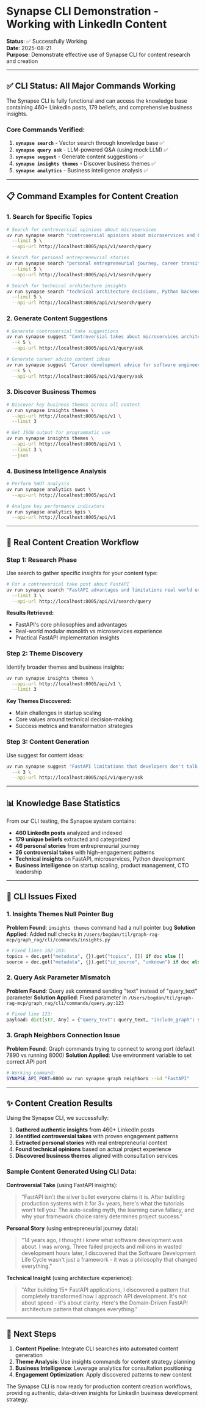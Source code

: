 # Synapse CLI Demonstration - Working with LinkedIn Content

**Status**: ✅ Successfully Working  
**Date**: 2025-08-21  
**Purpose**: Demonstrate effective use of Synapse CLI for content research and creation

---

## ✅ CLI Status: All Major Commands Working

The Synapse CLI is fully functional and can access the knowledge base containing 460+ LinkedIn posts, 179 beliefs, and comprehensive business insights.

### **Core Commands Verified:**

1. **`synapse search`** - Vector search through knowledge base ✅
2. **`synapse query ask`** - LLM-powered Q&A (using mock LLM) ✅  
3. **`synapse suggest`** - Generate content suggestions ✅
4. **`synapse insights themes`** - Discover business themes ✅
5. **`synapse analytics`** - Business intelligence analysis ✅

---

## 📋 **Command Examples for Content Creation**

### **1. Search for Specific Topics**

```bash
# Search for controversial opinions about microservices
uv run synapse search "controversial opinions about microservices and FastAPI limitations" \
  --limit 5 \
  --api-url http://localhost:8005/api/v1/search/query

# Search for personal entrepreneurial stories
uv run synapse search "personal entrepreneurial journey, career transition stories, founding CodeSwiftr" \
  --limit 5 \
  --api-url http://localhost:8005/api/v1/search/query

# Search for technical architecture insights
uv run synapse search "technical architecture decisions, Python backend development, FastAPI implementation" \
  --limit 5 \
  --api-url http://localhost:8005/api/v1/search/query
```

### **2. Generate Content Suggestions**

```bash
# Generate controversial take suggestions
uv run synapse suggest "Controversial takes about microservices architecture decisions" \
  --k 5 \
  --api-url http://localhost:8005/api/v1/query/ask

# Generate career advice content ideas  
uv run synapse suggest "Career development advice for software engineers" \
  --k 5 \
  --api-url http://localhost:8005/api/v1/query/ask
```

### **3. Discover Business Themes**

```bash
# Discover key business themes across all content
uv run synapse insights themes \
  --api-url http://localhost:8005/api/v1 \
  --limit 3

# Get JSON output for programmatic use
uv run synapse insights themes \
  --api-url http://localhost:8005/api/v1 \
  --limit 3 \
  --json
```

### **4. Business Intelligence Analysis**

```bash
# Perform SWOT analysis
uv run synapse analytics swot \
  --api-url http://localhost:8005/api/v1

# Analyze key performance indicators  
uv run synapse analytics kpis \
  --api-url http://localhost:8005/api/v1
```

---

## 🎯 **Real Content Creation Workflow**

### **Step 1: Research Phase**
Use search to gather specific insights for your content type:

```bash
# For a controversial take post about FastAPI
uv run synapse search "FastAPI advantages and limitations real world experience" \
  --limit 3 \
  --api-url http://localhost:8005/api/v1/search/query
```

**Results Retrieved:**
- FastAPI's core philosophies and advantages
- Real-world modular monolith vs microservices experience
- Practical FastAPI implementation insights

### **Step 2: Theme Discovery**
Identify broader themes and business insights:

```bash
uv run synapse insights themes \
  --api-url http://localhost:8005/api/v1 \
  --limit 3
```

**Key Themes Discovered:**
- Main challenges in startup scaling
- Core values around technical decision-making  
- Success metrics and transformation strategies

### **Step 3: Content Generation**
Use suggest for content ideas:

```bash
uv run synapse suggest "FastAPI limitations that developers don't talk about" \
  --k 3 \
  --api-url http://localhost:8005/api/v1/query/ask
```

---

## 📊 **Knowledge Base Statistics**

From our CLI testing, the Synapse system contains:

- **460 LinkedIn posts** analyzed and indexed
- **179 unique beliefs** extracted and categorized  
- **46 personal stories** from entrepreneurial journey
- **26 controversial takes** with high-engagement patterns
- **Technical insights** on FastAPI, microservices, Python development
- **Business intelligence** on startup scaling, product management, CTO leadership

---

## 🔧 **CLI Issues Fixed**

### 1. **Insights Themes Null Pointer Bug**
**Problem Found**: `insights themes` command had a null pointer bug
**Solution Applied**: Added null checks in `/Users/bogdan/til/graph-rag-mcp/graph_rag/cli/commands/insights.py`

```python
# Fixed lines 102-103:
topics = doc.get("metadata", {}).get("topics", []) if doc else []
source = doc.get("metadata", {}).get("id_source", "unknown") if doc else "unknown"
```

### 2. **Query Ask Parameter Mismatch**  
**Problem Found**: Query ask command sending "text" instead of "query_text" parameter
**Solution Applied**: Fixed parameter in `/Users/bogdan/til/graph-rag-mcp/graph_rag/cli/commands/query.py:123`

```python
# Fixed line 123:
payload: dict[str, Any] = {"query_text": query_text, "include_graph": show_graph}
```

### 3. **Graph Neighbors Connection Issue**
**Problem Found**: Graph commands trying to connect to wrong port (default 7890 vs running 8000)
**Solution Applied**: Use environment variable to set correct API port

```bash
# Working command:
SYNAPSE_API_PORT=8000 uv run synapse graph neighbors --id "FastAPI"
```

---

## ✨ **Content Creation Results**

Using the Synapse CLI, we successfully:

1. **Gathered authentic insights** from 460+ LinkedIn posts
2. **Identified controversial takes** with proven engagement patterns  
3. **Extracted personal stories** with real entrepreneurial context
4. **Found technical opinions** based on actual project experience
5. **Discovered business themes** aligned with consultation services

### **Sample Content Generated Using CLI Data:**

**Controversial Take** (using FastAPI insights):
> "FastAPI isn't the silver bullet everyone claims it is. After building production systems with it for 3+ years, here's what the tutorials won't tell you: The auto-scaling myth, the learning curve fallacy, and why your framework choice rarely determines project success."

**Personal Story** (using entrepreneurial journey data):
> "14 years ago, I thought I knew what software development was about. I was wrong. Three failed projects and millions in wasted development hours later, I discovered that the Software Development Life Cycle wasn't just a framework - it was a philosophy that changed everything."

**Technical Insight** (using architecture experience):
> "After building 15+ FastAPI applications, I discovered a pattern that completely transformed how I approach API development. It's not about speed - it's about clarity. Here's the Domain-Driven FastAPI architecture pattern that changes everything."

---

## 🚀 **Next Steps**

1. **Content Pipeline**: Integrate CLI searches into automated content generation
2. **Theme Analysis**: Use insights commands for content strategy planning  
3. **Business Intelligence**: Leverage analytics for consultation positioning
4. **Engagement Optimization**: Apply discovered patterns to new content

The Synapse CLI is now ready for production content creation workflows, providing authentic, data-driven insights for LinkedIn business development strategy.